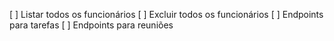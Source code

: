 [ ] Listar todos os funcionários
[ ] Excluir todos os funcionários
[ ] Endpoints para tarefas
[ ] Endpoints para reuniões
